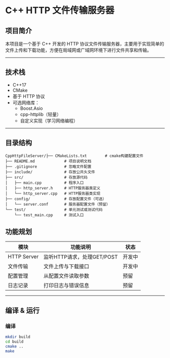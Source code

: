 # C++ HTTP 文件传输服务器

## 项目简介

本项目是一个基于 C++ 开发的 HTTP 协议文件传输服务器，主要用于实现简单的文件上传和下载功能，方便在局域网或广域网环境下进行文件共享和传输。

---

## 技术栈

- C++17
- CMake
- 基于 HTTP 协议
- 可选网络库：
  - Boost.Asio
  - cpp-httplib（轻量）
  - 自定义实现（学习网络编程）

---

## 目录结构

```
CppHttpFileServer/├── CMakeLists.txt        # cmake构建配置文件
├── README.md             # 项目说明文档
├── .gitignore            # 忽略文件配置
├── include/              # 存放公共头文件
├── src/                  # 存放源代码
│   ├── main.cpp          # 程序入口
│   ├── http_server.h     # HTTP服务器类定义
│   └── http_server.cpp   # HTTP服务器类实现
├── config/               # 存放配置文件（可选）
│   └── server.conf       # 服务器配置文件（预留）
└── test/                 # 单元测试或测试代码
    └── test_main.cpp     # 测试入口
```



## 功能规划

| 模块        | 功能说明                   | 状态   |
| ----------- | -------------------------- | ------ |
| HTTP Server | 监听HTTP请求，处理GET/POST | 开发中 |
| 文件传输    | 文件上传与下载接口         | 开发中 |
| 配置管理    | 从配置文件读取参数         | 预留   |
| 日志记录    | 打印日志与错误信息         | 预留   |

---

## 编译 & 运行

### 编译

```bash
mkdir build
cd build
cmake ..
make
```
